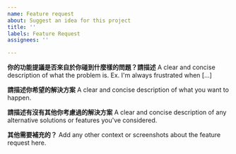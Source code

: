 ```yaml
---
name: Feature request
about: Suggest an idea for this project
title: ''
labels: Feature Request
assignees: ''

---
```


**你的功能提議是否來自於你碰到什麼樣的問題？請描述**
A clear and concise description of what the problem is. Ex. I'm always frustrated when [...]

**請描述你希望的解決方案**
A clear and concise description of what you want to happen.

**請描述有沒有其他你考慮過的解決方案**
A clear and concise description of any alternative solutions or features you've considered.

**其他需要補充的？**
Add any other context or screenshots about the feature request here.
